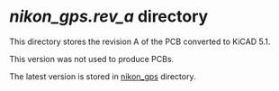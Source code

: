# *nikon_gps.rev_a* directory

This directory stores the revision A of the PCB converted to KiCAD 5.1.

This version was not used to produce PCBs.

The latest version is stored in [nikon_gps](../../../../pcb/nikon_gps) directory.

